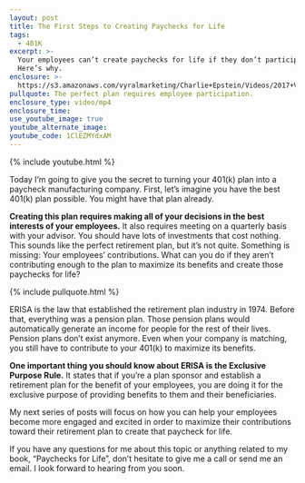 ```yaml
---
layout: post
title: The First Steps to Creating Paychecks for Life
tags:
  - 401K
excerpt: >-
  Your employees can’t create paychecks for life if they don’t participate.
  Here’s why.
enclosure: >-
  https://s3.amazonaws.com/vyralmarketing/Charlie+Epstein/Videos/2017+Videos/Paychecks+For+Life+-+The+401K+Coach.mp4
pullquote: The perfect plan requires employee participation.
enclosure_type: video/mp4
enclosure_time:
use_youtube_image: true
youtube_alternate_image:
youtube_code: 1ClEZMYdxAM
---
```



{% include youtube.html %}

Today I’m going to give you the secret to turning your 401(k) plan into a paycheck manufacturing company. First, let’s imagine you have the best 401(k) plan possible. You might have that plan already.

**Creating this plan requires making all of your decisions in the best interests of your employees.** It also requires meeting on a quarterly basis with your advisor. You should have lots of investments that cost nothing. This sounds like the perfect retirement plan, but it’s not quite. Something is missing: Your employees’ contributions. What can you do if they aren’t contributing enough to the plan to maximize its benefits and create those paychecks for life?

{% include pullquote.html %}

ERISA is the law that established the retirement plan industry in 1974. Before that, everything was a pension plan. Those pension plans would automatically generate an income for people for the rest of their lives. Pension plans don’t exist anymore. Even when your company is matching, you still have to contribute to your 401(k) to maximize its benefits.

**One important thing you should know about ERISA is the Exclusive Purpose Rule.** It states that if you’re a plan sponsor and establish a retirement plan for the benefit of your employees, you are doing it for the exclusive purpose of providing benefits to them and their beneficiaries.

My next series of posts will focus on how you can help your employees become more engaged and excited in order to maximize their contributions toward their retirement plan to create that paycheck for life.

If you have any questions for me about this topic or anything related to my book, “Paychecks for Life”, don’t hesitate to give me a call or send me an email. I look forward to hearing from you soon.